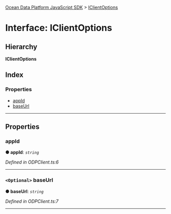 [Ocean Data Platform JavaScript SDK](../README.md) > [IClientOptions](../interfaces/iclientoptions.md)

# Interface: IClientOptions

## Hierarchy

**IClientOptions**

## Index

### Properties

* [appId](iclientoptions.md#appid)
* [baseUrl](iclientoptions.md#baseurl)

---

## Properties

<a id="appid"></a>

###  appId

**● appId**: *`string`*

*Defined in ODPClient.ts:6*

___
<a id="baseurl"></a>

### `<Optional>` baseUrl

**● baseUrl**: *`string`*

*Defined in ODPClient.ts:7*

___


